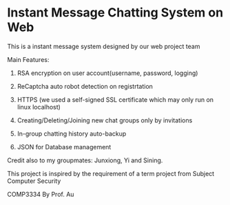 # Instant Message Chatting System on Web

This is a instant message system designed by our web project team

Main Features:
1. RSA encryption on user account(username, password, logging)

2. ReCaptcha auto robot detection on registrtation

3. HTTPS (we used a self-signed SSL certificate which may only run on linux localhost)

4. Creating/Deleting/Joining new chat groups only by invitations

5. In-group chatting history auto-backup

6. JSON for Database management

Credit also to my groupmates: Junxiong, Yi and Sining.

This project is inspired by the requirement of a term project from Subject Computer Security

COMP3334 By Prof. Au
